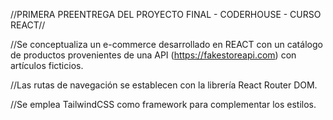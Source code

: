//PRIMERA PREENTREGA DEL PROYECTO FINAL - CODERHOUSE - CURSO REACT//

//Se conceptualiza un e-commerce desarrollado en REACT con
un catálogo de productos provenientes de una API (https://fakestoreapi.com)
con artículos ficticios.

//Las rutas de navegación se establecen con la
librería React Router DOM.

//Se emplea TailwindCSS como framework para complementar los estilos.